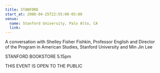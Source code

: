 ```yaml
---
title: STANFORD
start_at: 2008-04-25T22:55:00-05:00
venue:
  name: Stanford University, Palo Alto, CA
  link:
---
```


A conversation with Shelley Fisher Fishkin, Professor English and Director of the Program in American Studies, Stanford University
and Min Jin Lee

STANFORD BOOKSTORE
5.15pm

THIS EVENT IS OPEN TO THE PUBLIC
